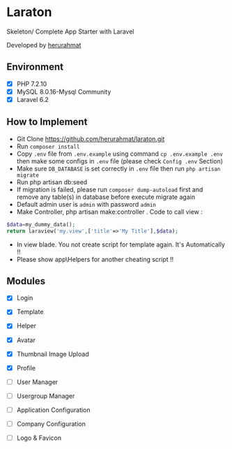 # Laraton
Skeleton/ Complete App Starter with Laravel

Developed by [herurahmat](https://github.com/herurahmat)


## Environment

- [x] PHP 7.2.10
- [x] MySQL 8.0.16-Mysql Community
- [x] Laravel 6.2

## How to Implement

- Git Clone https://github.com/herurahmat/laraton.git
- Run `composer install`
- Copy `.env` file from `.env.example` using command `cp .env.example .env` then make some configs in `.env` file (please check `Config .env` Section)
- Make sure `DB_DATABASE` is set correctly in `.env` file then run `php artisan migrate`
- Run php artisan db:seed
- If migration is failed, please run `composer dump-autoload` first and remove any table(s) in database before execute migrate again
- Default admin user is `admin` with password `admin`
- Make Controller, php artisan make:controller . Code to call view :
```php
$data=my_dummy_data();
return laraview('my.view',['title'=>'My Title'],$data);
```
- In view blade. You not create script for template again. It's Automatically !!
- Please show app\Helpers for another cheating script !!

## Modules

- [x] Login
- [x] Template
- [x] Helper
- [x] Avatar
- [x] Thumbnail Image Upload
- [x] Profile
- [ ] User Manager
- [ ] Usergroup Manager
- [ ] Application Configuration
- [ ] Company Configuration
- [ ] Logo & Favicon

